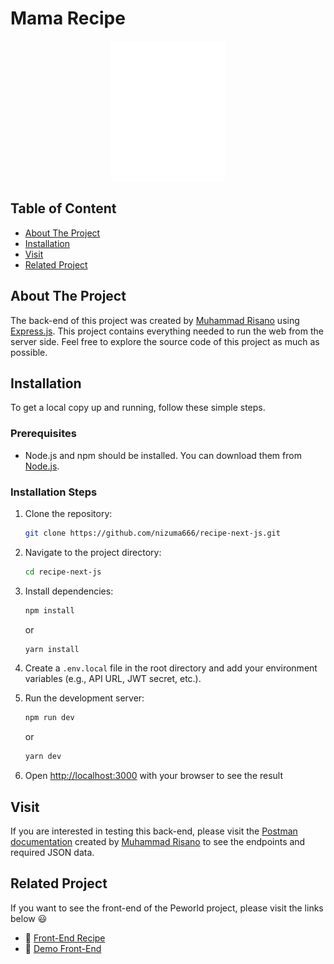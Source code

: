# Mama Recipe

<p align="center">
  <img src="https://github.com/nizuma666/recipe-next-js/blob/master/public/assets/logo.png" alt="Logo" />
</p>

## Table of Content

- [About The Project](#about-the-project)
- [Installation](#installation)
- [Visit](#visit)
- [Related Project](#related-project)

## About The Project
The back-end of this project was created by [Muhammad Risano](https://github.com/muhammadrisano) using [Express.js](https://expressjs.com/). This project contains everything needed to run the web from the server side. Feel free to explore the source code of this project as much as possible.

## Installation
To get a local copy up and running, follow these simple steps.

### Prerequisites
- Node.js and npm should be installed. You can download them from [Node.js](https://nodejs.org/).

### Installation Steps

1. Clone the repository:
    ```bash
    git clone https://github.com/nizuma666/recipe-next-js.git
    ```
2. Navigate to the project directory:
    ```bash
    cd recipe-next-js
    ```
3. Install dependencies:
    ```bash
    npm install
    ```
    or
    ```bash
    yarn install
    ```
4. Create a `.env.local` file in the root directory and add your environment variables (e.g., API URL, JWT secret, etc.).

5. Run the development server:
    ```bash
    npm run dev
    ```
    or
    ```bash
    yarn dev
    ```

6. Open [http://localhost:3000](http://localhost:3000) with your browser to see the result

## Visit
If you are interested in testing this back-end, please visit the [Postman documentation](https://documenter.getpostman.com/view/7675329/2sA3QqerrC#0e5dea50-1ec3-4ffe-b096-b1d0ab42d5c1) created by [Muhammad Risano](https://github.com/muhammadrisano) to see the endpoints and required JSON data.

## Related Project
If you want to see the front-end of the Peworld project, please visit the links below 😃
- :rocket: [Front-End Recipe](https://github.com/nizuma666/recipe-next-js)
- :rocket: [Demo Front-End](https://recipe-alpha-vert.vercel.app/)
